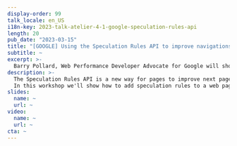 ```yaml
---
display-order: 99
talk_locale: en_US
i18n-key: 2023-talk-atelier-4-1-google-speculation-rules-api
length: 20
pub_date: "2023-03-15"
title: "[GOOGLE] Using the Speculation Rules API to improve navigations (EN)"
subtitle: ~
excerpt: >-
  Barry Pollard, Web Performance Developer Advocate for Google will show how Using the Speculation Rules API to improve navigations.
description: >-
  The Speculation Rules API is a new way for pages to improve next page navigations by telling the browser to prefetch or prerender certain URLs. This leads to faster, or even instant, page URLs.
  In this workshop we'll show how to add speculation rules to a web page and show they render faster.
slides:
  name: ~
  url: ~
video:
  name: ~
  url: ~
cta: ~
---
```

